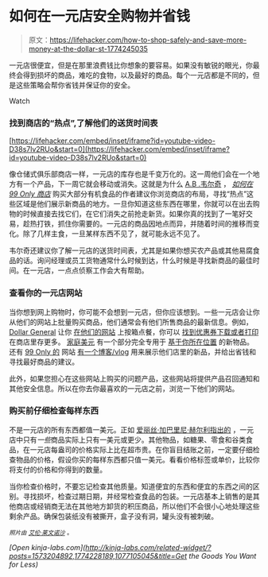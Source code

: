 # 如何在一元店安全购物并省钱

> 原文：<https://lifehacker.com/how-to-shop-safely-and-save-more-money-at-the-dollar-st-1774245035>

一元店很便宜，但是在那里浪费钱比你想象的要容易。如果没有敏锐的眼光，你最终会得到损坏的商品，难吃的食物，以及最好的商品。每个一元店都是不同的，但是这些策略会帮你省钱并保证你的安全。

Watch

### **找到商店的“热点”,了解他们的送货时间表**

 [https://lifehacker.com/embed/inset/iframe?id=youtube-video-D38s7lv2RUo&start=0](https://lifehacker.com/embed/inset/iframe?id=youtube-video-D38s7lv2RUo&start=0) 

像仓储式俱乐部商店一样，一元店的库存也是千变万化的。这一周他们会在一个地方有一个产品，下一周它就会移动或消失。这就是为什么 [A.B .韦尔奇](http://www.momeopathy.me/) ， [*如何在 99 Only 商店*](http://www.amazon.com/dp/B00ZUU6EJ6/?asc_campaign=InlineText&asc_refurl=https://lifehacker.com/how-to-shop-safely-and-save-more-money-at-the-dollar-st-1774245035&asc_source=&tag=kinjalifehackerlink-20) 购买大部分有机食品的作者建议你浏览商店的布局，寻找“热点”这些区域是他们展示新商品的地方。一旦你知道这些东西在哪里，你就可以在出去购物的时候直接去找它们，在它们消失之前抢走新货。如果你真的找到了一笔好交易，趁热打铁，抓住你需要的。一元店的商品因地点而异，并随着时间的推移而变化。除了几样主食，一旦某样东西不见了，就可能永远不见了。

韦尔奇还建议你了解一元店的送货时间表，尤其是如果你想买农产品或其他易腐食品的话。询问经理或员工货物通常什么时候到达，什么时候是寻找新商品的最佳时间。在一元店，一点点侦察工作会大有帮助。

### **查看你的一元店网站**

当你想到网上购物时，你可能不会想到一元店，但你应该想到。一些一元店会让你从他们的网站上批量购买商品，他们通常会有他们所售商品的最新信息。例如， [Dollar General](http://www.dollargeneral.com/home/index.jsp) 让你 [在他们的网站](http://www.dollargeneral.com/category/index.jsp?categoryId=11640642) 上按箱点餐，你可以 [找到优惠券下载或者打印](http://www2.dollargeneral.com/Ads-and-Promos/Coupons/pages/Index.aspx) 在商店里存更多。 [家庭美元](https://www.familydollar.com/) 有一个部分完全专用于 [基于你所在位置](https://www.familydollar.com/whats-new) 的新物品。还有 [99 Only 的](http://99only.com/) 网站 [有一个博客/vlog](http://99only.com/blog99) 用来展示他们店里的新品，并给出省钱和寻找最好商品的建议。

此外，如果您担心在这些网站上购买的问题产品，这些网站将提供产品召回通知和其他安全信息。所以在你去你最喜欢的一元店之前，浏览一下他们的网站。

### 购买前仔细检查每样东西

不是一元店的所有东西都值一美元。正如 [爱丽丝·加巴里尼·赫尔利指出的](http://www.rachaelraymag.com/food-how-to/grocery-shopping-tips/how-to-shop-at-the-dollar-store) ，一元店中只有*一些*商品实际上只有一美元或更少。其他物品，如糖果、零食和谷类食品，在一元店每盎司的价格实际上比在超市贵。在你盲目结账之前，一定要仔细检查物品的价格，假设你买的每样东西都只值一美元。看看价格标签或单价，比较你将支付的价格和你得到的数量。

当你检查价格时，不要忘记检查其他质量。知道便宜的东西和便宜的东西之间的区别。寻找损坏，检查过期日期，并经常检查食品的包装。一元店基本上销售的是其他商店或经销商无法在其他地方卸货的积压商品，所以他们不会很小心地处理这些剩余产品。确保包装纸没有被撕开，盒子没有洞，罐头没有被刺破。

<small>*照片由*</small> [<small>*艾伦·莱文*</small>](https://www.flickr.com/photos/cogdog/6018457325/)<small></small>*[<small>*诺沙*</small>](https://www.flickr.com/photos/nosha/4328782427/) <small>*。*</small>*

*[Open *kinja-labs.com*](http://kinja-labs.com/related-widget/?posts=1573204892,1774228189,1077105045&title=Get the Goods You Want for Less)*